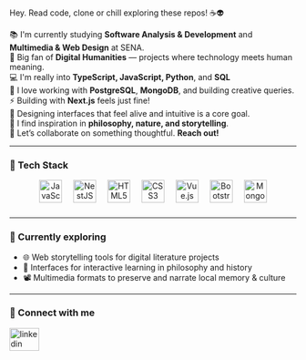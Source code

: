Hey. Read code, clone or chill exploring these repos! ☕👽

📚 I'm currently studying **Software Analysis & Development** and **Multimedia & Web Design** at SENA.  
🧠 Big fan of **Digital Humanities** — projects where technology meets human meaning.  
💻 I'm really into **TypeScript, JavaScript, Python**, and **SQL**  
💬 I love working with **PostgreSQL**, **MongoDB**, and building creative queries.  
⚡ Building with **Next.js** feels just fine!  
🎨 Designing interfaces that feel alive and intuitive is a core goal.  
🌄 I find inspiration in **philosophy, nature, and storytelling**.  
🙆 Let’s collaborate on something thoughtful. **Reach out!**

---

### 🧰 Tech Stack

<div align="center">
  <img src="https://cdn.jsdelivr.net/gh/devicons/devicon/icons/javascript/javascript-original.svg" height="40" alt="JavaScript" />
  <img width="12" />
  <img src="https://cdn.jsdelivr.net/gh/devicons/devicon/icons/nestjs/nestjs-original.svg" height="40" alt="NestJS" />
  <img width="12" />
  <img src="https://cdn.jsdelivr.net/gh/devicons/devicon/icons/html5/html5-original.svg" height="40" alt="HTML5" />
  <img width="12" />
  <img src="https://cdn.jsdelivr.net/gh/devicons/devicon/icons/css3/css3-original.svg" height="40" alt="CSS3" />
  <img width="12" />
  <img src="https://cdn.jsdelivr.net/gh/devicons/devicon/icons/vuejs/vuejs-original.svg" height="40" alt="Vue.js" />
  <img width="12" />
  <img src="https://cdn.jsdelivr.net/gh/devicons/devicon/icons/bootstrap/bootstrap-original.svg" height="40" alt="Bootstrap" />
  <img width="12" />
  <img src="https://cdn.jsdelivr.net/gh/devicons/devicon/icons/mongodb/mongodb-original.svg" height="40" alt="MongoDB" />
</div>

###
---
### 🧩 Currently exploring
- 🌐 Web storytelling tools for digital literature projects  
- 🧩 Interfaces for interactive learning in philosophy and history  
- 📽️ Multimedia formats to preserve and narrate local memory & culture  
---
### 🤝 Connect with me
<div align="left">
  <a href="https://www.linkedin.com/in/carlos-mario-losada-80607918a/" target="_blank">
    <img src="https://raw.githubusercontent.com/maurodesouza/profile-readme-generator/master/src/assets/icons/social/linkedin/default.svg" width="52" height="40" alt="linkedin logo"  />
  </a>
</div>
